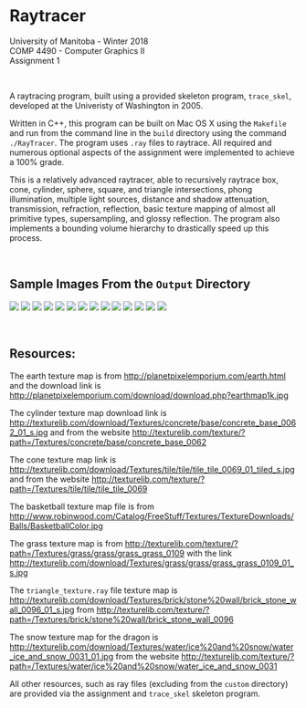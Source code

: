 # Raytracer
University of Manitoba - Winter 2018<br>
COMP 4490 - Computer Graphics II<br>
Assignment 1

<br>

A raytracing program, built using a provided skeleton program, `trace_skel`, developed at the Univeristy of Washington in 2005.

Written in C++, this program can be built on Mac OS X using the `Makefile` and run from the command line in the `build` directory using the command `./RayTracer`. The program uses `.ray` files to raytrace. All required and numerous optional aspects of the assignment were implemented to achieve a 100% grade.

This is a relatively advanced raytracer, able to recursively raytrace box, cone, cylinder, sphere, square, and triangle intersections, phong illumination, multiple light sources, distance and shadow attenuation, transmission, refraction, reflection, basic texture mapping of almost all primitive types, supersampling, and glossy reflection. The program also implements a bounding volume hierarchy to drastically speed up this process.

<br>

## Sample Images From the `Output` Directory

![](output/BaseDataScenes/box.png?raw=true)
![](output/BaseDataScenes/easy2.png?raw=true)
![](output/BaseDataScenes/hitchcock.png?raw=true)
![](output/BaseDataScenes/reflection.png?raw=true)
![](output/BaseDataScenes/tentacles.png?raw=true)
![](output/CustomScenes/basketball.png?raw=true)
![](output/CustomScenes/custom2.png?raw=true)
![](output/CustomScenes/sphere_texture.png?raw=true)
![](output/PolymeshScenes/easy3.png?raw=true)
![](output/PolymeshScenes/easy5.png?raw=true)
![](output/PolymeshScenes/trimesh1.png?raw=true)
![](output/SimpleScenes/cylinder_refract.png?raw=true)
![](output/SimpleScenes/sphere_refract.png?raw=true)
![](output/PolymeshScenes/trimesh3.png?raw=true)

<br>

## Resources:

The earth texture map is from http://planetpixelemporium.com/earth.html and the download link is http://planetpixelemporium.com/download/download.php?earthmap1k.jpg

The cylinder texture map download link is http://texturelib.com/download/Textures/concrete/base/concrete_base_0062_01_s.jpg and from the website http://texturelib.com/texture/?path=/Textures/concrete/base/concrete_base_0062

The cone texture map link is http://texturelib.com/download/Textures/tile/tile/tile_tile_0069_01_tiled_s.jpg and from the website http://texturelib.com/texture/?path=/Textures/tile/tile/tile_tile_0069

The basketball texture map file is from http://www.robinwood.com/Catalog/FreeStuff/Textures/TextureDownloads/Balls/BasketballColor.jpg

The grass texture map is from http://texturelib.com/texture/?path=/Textures/grass/grass/grass_grass_0109 with the link http://texturelib.com/download/Textures/grass/grass/grass_grass_0109_01_s.jpg

The `triangle_texture.ray` file texture map is http://texturelib.com/download/Textures/brick/stone%20wall/brick_stone_wall_0096_01_s.jpg from http://texturelib.com/texture/?path=/Textures/brick/stone%20wall/brick_stone_wall_0096

The snow texture map for the dragon is http://texturelib.com/download/Textures/water/ice%20and%20snow/water_ice_and_snow_0031_01.jpg from the website http://texturelib.com/texture/?path=/Textures/water/ice%20and%20snow/water_ice_and_snow_0031

All other resources, such as ray files (excluding from the `custom` directory) are provided via the assignment and `trace_skel` skeleton program.